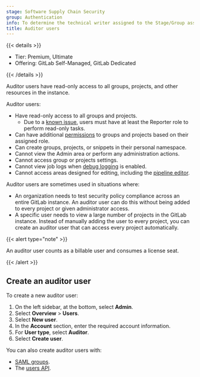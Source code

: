 ```yaml
---
stage: Software Supply Chain Security
group: Authentication
info: To determine the technical writer assigned to the Stage/Group associated with this page, see https://handbook.gitlab.com/handbook/product/ux/technical-writing/#assignments
title: Auditor users
---
```


{{< details >}}

- Tier: Premium, Ultimate
- Offering: GitLab Self-Managed, GitLab Dedicated

{{< /details >}}

Auditor users have read-only access to all groups, projects, and other resources in the instance.

Auditor users:

- Have read-only access to all groups and projects.
  - Due to a [known issue](https://gitlab.com/gitlab-org/gitlab/-/issues/542815), users must have at least the Reporter role to perform read-only tasks.
- Can have additional [permissions](../user/permissions.md) to groups and projects based on their assigned role.
- Can create groups, projects, or snippets in their personal namespace.
- Cannot view the Admin area or perform any administration actions.
- Cannot access group or projects settings.
- Cannot view job logs when [debug logging](../ci/variables/variables_troubleshooting.md#enable-debug-logging) is enabled.
- Cannot access areas designed for editing, including the [pipeline editor](../ci/pipeline_editor/_index.md).

Auditor users are sometimes used in situations where:

- An organization needs to test security policy compliance across an entire GitLab instance.
  An auditor user can do this without being added to every project or given administrator access.
- A specific user needs to view a large number of projects in the GitLab instance. Instead of
  manually adding the user to every project, you can create an auditor user that can access
  every project automatically.

{{< alert type="note" >}}

An auditor user counts as a billable user and consumes a license seat.

{{< /alert >}}

## Create an auditor user

To create a new auditor user:

1. On the left sidebar, at the bottom, select **Admin**.
1. Select **Overview** > **Users**.
1. Select **New user**.
1. In the **Account** section, enter the required account information.
1. For **User type**, select **Auditor**.
1. Select **Create user**.

You can also create auditor users with:

- [SAML groups](../integration/saml.md#auditor-groups).
- The [users API](../api/users.md).
